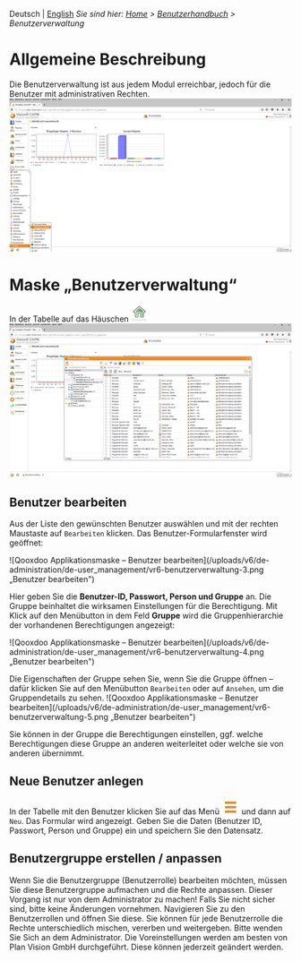 <!-- TITLE: Benutzerverwaltung -->
<!-- SUBTITLE: Verwaltung der Benutzerrollen und Benutzer -->

Deutsch | [English](/en/modules/user-management)
*Sie sind hier: [Home](/home) > [Benutzerhandbuch](/de/user-guide) > Benutzerverwaltung*

# Allgemeine Beschreibung

Die Benutzerverwaltung ist aus jedem Modul erreichbar, jedoch für die Benutzer mit administrativen Rechten.
![Qooxdoo Applikationsmaske - Benutzerverwaltung](/uploads/v6/de-administration/de-user_management/vr6-benutzerverwaltung-1.png " Benutzerverwaltung")

# Maske „Benutzerverwaltung“

In der Tabelle auf das Häuschen ![Qooxdoo Applikationsmaske - Button Home](/uploads/v6/de-allgemein/vr6-button-tree_home.png "Button Home") 
![Qooxdoo Applikationsmaske - Benutzerliste](/uploads/v6/de-administration/de-user_management/vr6-benutzerverwaltung-2.png " Benutzerliste")

## Benutzer bearbeiten

Aus der Liste den gewünschten Benutzer auswählen und mit der rechten Maustaste auf `Bearbeiten` klicken. Das Benutzer-Formularfenster wird geöffnet:

![Qooxdoo Applikationsmaske – Benutzer bearbeiten](/uploads/v6/de-administration/de-user_management/vr6-benutzerverwaltung-3.png „Benutzer bearbeiten")

Hier geben Sie die **Benutzer-ID, Passwort, Person und Gruppe** an. Die Gruppe beinhaltet die wirksamen Einstellungen für die Berechtigung. Mit Klick auf den Menübutton in dem Feld **Gruppe** wird die Gruppenhierarchie der vorhandenen Berechtigungen angezeigt:

![Qooxdoo Applikationsmaske – Benutzer bearbeiten](/uploads/v6/de-administration/de-user_management/vr6-benutzerverwaltung-4.png „Benutzer bearbeiten")

Die Eigenschaften der Gruppe sehen Sie, wenn Sie die Gruppe öffnen – dafür klicken Sie auf den Menübutton `Bearbeiten` oder auf `Ansehen`, um die Gruppendetails zu sehen.
![Qooxdoo Applikationsmaske – Benutzer bearbeiten](/uploads/v6/de-administration/de-user_management/vr6-benutzerverwaltung-5.png „Benutzer bearbeiten")

Sie können in der Gruppe die Berechtigungen einstellen, ggf. welche Berechtigungen diese Gruppe an anderen weiterleitet oder welche sie von anderen übernimmt.

## Neue Benutzer anlegen
In der Tabelle mit den Benutzer klicken Sie auf das Menü ![Qooxdoo Applikationsmaske - Menü Button](/uploads/v6/de-allgemein/vr6-menu-button.png "Menü Button") und dann auf `Neu`. Das Formular wird angezeigt. Geben Sie die Daten (Benutzer ID, Passwort, Person und Gruppe) ein und speichern Sie den Datensatz.

## Benutzergruppe erstellen / anpassen
Wenn Sie die Benutzergruppe (Benutzerrolle) bearbeiten möchten, müssen Sie diese Benutzergruppe aufmachen und die Rechte anpassen. 
Dieser Vorgang ist nur von dem Administrator zu machen! Falls Sie nicht sicher sind, bitte keine Änderungen vornehmen. 
Navigieren Sie zu den Benutzerrollen und öffnen Sie diese. Sie können für jede Benutzerrolle die Rechte unterschiedlich mischen, vererben und weitergeben. Bitte wenden Sie Sich an dem Administrator. Die Voreinstellungen werden am besten von Plan Vision GmbH durchgeführt. Diese können jederzeit geändert werden. 
